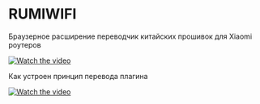 # RUMIWIFI
Браузерное расширение переводчик китайских прошивок для Xiaomi роутеров

[![Watch the video](https://img.youtube.com/vi/Af-QarDgNO8/0.jpg)](http://youtu.be/Af-QarDgNO8)

Как устроен принцип перевода плагина

[![Watch the video](https://img.youtube.com/vi/vMpAehNMl18/0.jpg)](http://youtu.be/vMpAehNMl18)
